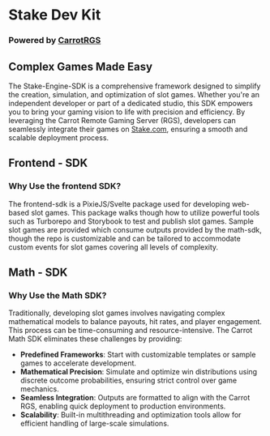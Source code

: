 # **Stake Dev Kit**
### Powered by **[CarrotRGS](https://carrotgaming.io/)**

## **Complex Games Made Easy**

The Stake-Engine-SDK is a comprehensive framework designed to simplify the creation, simulation, and optimization of slot games. Whether you're an independent developer or part of a dedicated studio, this SDK empowers you to bring your gaming vision to life with precision and efficiency. By leveraging the Carrot Remote Gaming Server (RGS), developers can seamlessly integrate their games on [Stake.com](https://stake.com), ensuring a smooth and scalable deployment process.

## **Frontend - SDK**

### **Why Use the frontend SDK?**

The frontend-sdk is a PixieJS/Svelte package used for developing web-based slot games. This package walks though how to utilize powerful tools such as Turborepo and Storybook to test and publish slot games. Sample slot games are provided which consume outputs provided by the math-sdk, though the repo is customizable and can be tailored to accommodate custom events for slot games covering all levels of complexity.


## **Math - SDK**

### **Why Use the Math SDK?**

Traditionally, developing slot games involves navigating complex mathematical models to balance payouts, hit rates, and player engagement. This process can be time-consuming and resource-intensive. The Carrot Math SDK eliminates these challenges by providing:

- **Predefined Frameworks**: Start with customizable templates or sample games to accelerate development.
- **Mathematical Precision**: Simulate and optimize win distributions using discrete outcome probabilities, ensuring strict control over game mechanics.
- **Seamless Integration**: Outputs are formatted to align with the Carrot RGS, enabling quick deployment to production environments.
- **Scalability**: Built-in multithreading and optimization tools allow for efficient handling of large-scale simulations.
